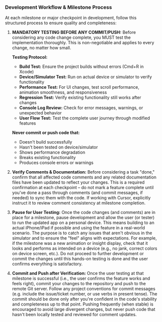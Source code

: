 ### **Development Workflow & Milestone Process**

At each milestone or major checkpoint in development, follow this structured process to ensure quality and completeness:

1. **MANDATORY TESTING BEFORE ANY COMMIT/PUSH:** Before considering any code change complete, you MUST test the implementation thoroughly. This is non-negotiable and applies to every change, no matter how small.

   **Testing Protocol:**
   - **Build Test:** Ensure the project builds without errors (Cmd+R in Xcode)
   - **Device/Simulator Test:** Run on actual device or simulator to verify functionality
   - **Performance Test:** For UI changes, test scroll performance, animation smoothness, and responsiveness
   - **Regression Test:** Verify existing functionality still works after changes
   - **Console Log Review:** Check for error messages, warnings, or unexpected behavior
   - **User Flow Test:** Test the complete user journey through modified features

   **Never commit or push code that:**
   - Doesn't build successfully
   - Hasn't been tested on device/simulator
   - Shows performance degradation
   - Breaks existing functionality
   - Produces console errors or warnings

2. **Verify Comments & Documentation:** Before considering a task "done," confirm that all affected code comments and any related documentation files have been updated to reflect your changes. This is a required confirmation at each checkpoint – do not mark a feature complete until you've done a pass through comments (and commit messages, if needed) to sync them with the code. If working with Cursor, explicitly instruct it to review comment consistency at milestone completion.

3. **Pause for User Testing:** Once the code changes (and comments) are in place for a milestone, pause development and allow the user (or tester) to run the updated app on a personal device. This means building to an actual iPhone/iPad if possible and using the feature in a real-world scenario. The purpose is to catch any issues that aren't obvious in the simulator and to ensure the "feel" aligns with expectations. For example, if the milestone was a new animation or insight display, check that it looks and performs as intended on a device (e.g., no jank, correct colors on device screen, etc.). Do not proceed to further development or commit the changes until this hands-on testing is done and the user confirms everything is satisfactory.

4. **Commit and Push after Verification:** Once the user testing at that milestone is successful (i.e., the user confirms the feature works and feels right), commit your changes to the repository and push to the remote Git server. Follow any project conventions for commit messages (e.g. include the issue/ticket number, or use verbs in present tense). The commit should be done only after you're confident in the code's stability and completeness up to that point. Pushing frequently (when stable) is encouraged to avoid large divergent changes, but never push code that hasn't been locally tested and reviewed for comment updates. 